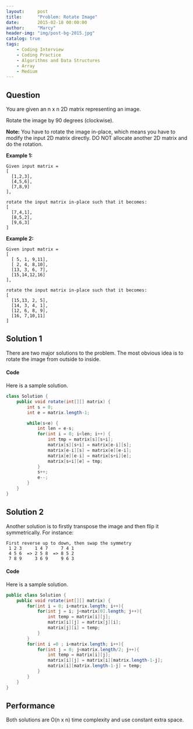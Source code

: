 ```yaml
---
layout:     post
title:      "Problem: Rotate Image"
date:       2015-02-18 00:00:00
author:     "Marcy"
header-img: "img/post-bg-2015.jpg"
catalog: true
tags:
    - Coding Interview
    - Coding Practice
    - Algorithms and Data Structures
    - Array
    - Medium
---
```


## Question

You are given an n x n 2D matrix representing an image.

Rotate the image by 90 degrees (clockwise).

**Note:**
You have to rotate the image in-place, which means you have to modify the input 2D matrix directly. DO NOT allocate another 2D matrix and do the rotation.

**Example 1:**

```
Given input matrix = 
[
  [1,2,3],
  [4,5,6],
  [7,8,9]
],

rotate the input matrix in-place such that it becomes:
[
  [7,4,1],
  [8,5,2],
  [9,6,3]
]
```

**Example 2:**

```
Given input matrix =
[
  [ 5, 1, 9,11],
  [ 2, 4, 8,10],
  [13, 3, 6, 7],
  [15,14,12,16]
],

rotate the input matrix in-place such that it becomes:
[
  [15,13, 2, 5],
  [14, 3, 4, 1],
  [12, 6, 8, 9],
  [16, 7,10,11]
]
```

## Solution 1

There are two major solutions to the problem. The most obvious idea is to rotate the image from outside to inside.

#### Code

Here is a sample solution.

```java
class Solution {
    public void rotate(int[][] matrix) {
        int s = 0;
        int e = matrix.length-1;

        while(s<e) {
            int len = e-s;
            for(int i = 0; i<len; i++) {
                int tmp = matrix[s][s+i];
                matrix[s][s+i] = matrix[e-i][s];
                matrix[e-i][s] = matrix[e][e-i];
                matrix[e][e-i] = matrix[s+i][e];
                matrix[s+i][e] = tmp;
            }
            s++;
            e--;
        }
    }
}
```

## Solution 2

Another solution is to firstly transpose the image and then flip it symmetrically. For instance:

```
First reverse up to down, then swap the symmetry
 1 2 3     1 4 7     7 4 1
 4 5 6  => 2 5 8  => 8 5 2
 7 8 9     3 6 9     9 6 3
```

#### Code

Here is a sample solution.

```java
public class Solution {
    public void rotate(int[][] matrix) {
        for(int i = 0; i<matrix.length; i++){
            for(int j = i; j<matrix[0].length; j++){
                int temp = matrix[i][j];
                matrix[i][j] = matrix[j][i];
                matrix[j][i] = temp;
            }
        }
        for(int i =0 ; i<matrix.length; i++){
            for(int j = 0; j<matrix.length/2; j++){
                int temp = matrix[i][j];
                matrix[i][j] = matrix[i][matrix.length-1-j];
                matrix[i][matrix.length-1-j] = temp;
            }
        }
    }
}
```

## Performance

Both solutions are O(n x n) time complexity and use constant extra space.
